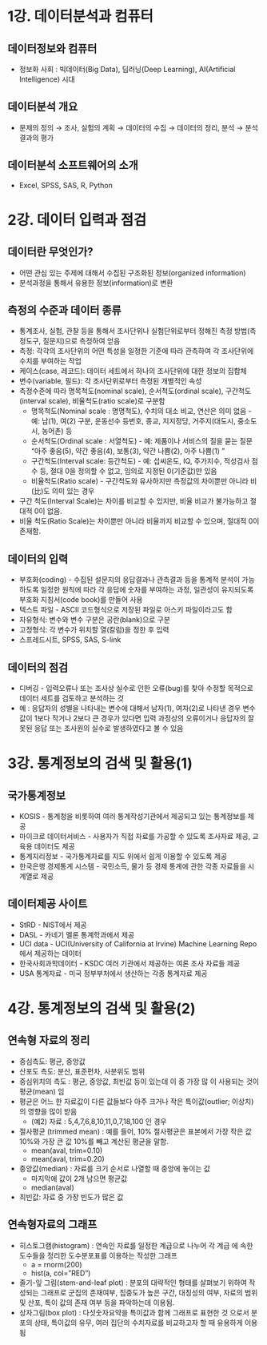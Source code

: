 # 1강. 데이터분석과 컴퓨터

## 데이터정보와 컴퓨터

- 정보화 사회 : 빅데이터(Big Data), 딥러닝(Deep Learning), AI(Artificial Intelligence) 시대

## 데이터분석 개요

- 문제의 정의 → 조사, 실험의 계획 → 데이터의 수집 → 데이터의 정리, 분석 → 분석결과의 평가

## 데이터분석 소프트웨어의 소개

- Excel, SPSS, SAS, R, Python

# 2강. 데이터 입력과 점검

## 데이터란 무엇인가?

- 어떤 관심 있는 주제에 대해서 수집된 구조화된 정보(organized information)
- 분석과정을 통해서 유용한 정보(information)로 변환

## 측정의 수준과 데이터 종류

- 통계조사, 실험, 관찰 등을 통해서 조사단위나 실험단위로부터 정해진 측정 방법(측정도구, 질문지)으로 측정하여 얻음
- 측정: 각각의 조사단위의 어떤 특성을 일정한 기준에 따라 관측하여 각 조사단위에 수치를 부여하는 작업
- 케이스(case, 레코드): 데이터 세트에서 하나의 조사단위에 대한 정보의 집합체
- 변수(variable, 필드): 각 조사단위로부터 측정된 개별적인 속성
- 측정수준에 따라 명목척도(nominal scale), 순서척도(ordinal scale), 구간척도(interval scale), 비율척도(ratio scale)로 구분함
    - 명목척도(Nominal scale : 명명척도), 수치의 대소 비교, 연산은 의미 없음 - 예: 남(1), 여(2) 구분, 운동선수 등번호, 종교, 지지정당, 거주지(대도시, 중소도시, 농어촌) 등
    - 순서척도(Ordinal scale : 서열척도) - 예: 제품이나 서비스의 질을 묻는 질문 “아주 좋음(5), 약간 좋음(4), 보통(3), 약간 나쁨(2), 아주 나쁨(1) ”
    - 구간척도(Interval scale: 등간척도) - 예: 섭씨온도, IQ, 주가지수, 적성검사 점수 등, 절대 0을 정의할 수 없고, 임의로 지정된 0(기준값)만 있음
    - 비율척도(Ratio scale) - 구간척도와 유사하지만 측정값의 차이뿐만 아니라 비(比)도 의미 있는 경우
- 구간 척도(Interval Scale)는 차이를 비교할 수 있지만, 비율 비교가 불가능하고 절대적 0이 없음.
- 비율 척도(Ratio Scale)는 차이뿐만 아니라 비율까지 비교할 수 있으며, 절대적 0이 존재함.

## 데이터의 입력

- 부호화(coding) - 수집된 설문지의 응답결과나 관측결과 등을 통계적 분석이 가능하도록 일정한 원칙에 따라 각 응답에 숫자를 부여하는 과정, 일관성이 유지되도록 부호화 지침서(code book)를 만들어 사용
- 텍스트 파일 - ASCII 코드형식으로 저장된 파일로 아스키 파일이라고도 함
- 자유형식: 변수와 변수 구분은 공란(blank)으로 구분
- 고정형식: 각 변수가 위치할 열(칼럼)을 정한 후 입력
- 스프레드시트, SPSS, SAS, S-link

## 데이터의 점검

- 디버깅 - 입력오류나 또는 조사상 실수로 인한 오류(bug)를 찾아 수정할 목적으로 데이터 세트를 검토하고 분석하는 것
- 예 : 응답자의 성별을 나타내는 변수에 대해서 남자(1), 여자(2)로 나타낸 경우 변수 값이 1보다 작거나 2보다 큰 경우가 있다면 입력 과정상의 오류이거나 응답자의 잘못된 응답 또는 조사원의 실수로 발생하였다고 볼 수 있음

# 3강. 통계정보의 검색 및 활용(1)

## 국가통계정보

- KOSIS - 통계청을 비롯하여 여러 통계작성기관에서 제공되고 있는 통계정보를 제공
- 마이크로 데이터서비스 - 사용자가 직접 자료를 가공할 수 있도록 조사자료 제공, 교육용 데이터도 제공
- 통계지리정보 - 국가통계자료를 지도 위에서 쉽게 이용할 수 있도록 제공
- 한국은행 경제통계 시스템 - 국민소득, 물가 등 경제 통계에 관한 각종 자료들을 시계열로 제공

## 데이터제공 사이트

- StRD - NIST에서 제공
- DASL - 카네기 멜론 통계학과에서 제공
- UCI data - UCI(University of California at Irvine) Machine Learning Repo에서 제공하는 데이터
- 한국사회과학데이터 - KSDC 여러 기관에서 제공하는 여론 조사 자료들 제공
- USA 통계자료 - 미국 정부부처에서 생산하는 각종 통계자료 제공

# 4강. 통계정보의 검색 및 활용(2)

## 연속형 자료의 정리

- 중심측도: 평균, 중앙값
- 산포도 측도: 분산, 표준편차, 사분위도 범위
- 중심위치의 측도 : 평균, 중앙값, 최빈값 등이 있는데 이 중 가장 많 이 사용되는 것이 평균(mean) 임
- 평균은 어느 한 자료값이 다른 값들보다 아주 크거나 작은 특이값(outlier; 이상치)의 영향을 많이 받음
    - (예2) 자료 : 5,4,7,6,8,10,11,0,7,18,100 인 경우
- 절사평균 (trimmed mean) : 예를 들어, 10% 절사평균은 표본에서 가장 작은 값 10%와 가장 큰 값 10%를 빼고 계산된 평균을 말함.
    - mean(aval, trim=0.10)
    - mean(aval, trim=0.20)
- 중앙값(median) : 자료를 크기 순서로 나열할 때 중앙에 놓이는 값
    - 마지막에 값이 2개 남으면 평균값
    - median(aval)
- 최빈값: 자료 중 가장 빈도가 많은 값

## 연속형자료의 그래프

- 히스토그램(histogram) : 연속인 자료를 일정한 계급으로 나누어 각 계급 에 속한 도수들을 정리한 도수분포표를 이용하는 작성한 그래프
    - a = rnorm(200)
    - hist(a, col=”RED”)
- 줄기-잎 그림(stem-and-leaf plot) : 분포의 대략적인 형태를 살펴보기 위하여 작성되는 그래프로 군집의 존재여부, 집중도가 높은 구간, 대칭성의 여부, 자료의 범위 및 산포, 특이 값의 존재 여부 등을 파악하는데 이용됨.
- 상자그림(box plot) : 다섯숫자요약을 특이값과 함께 그래프로 표현한 것 으로서 분포의 상태, 특이값의 유무, 여러 집단의 수치자료를 비교하고자 할 때 유용하게 이용됨